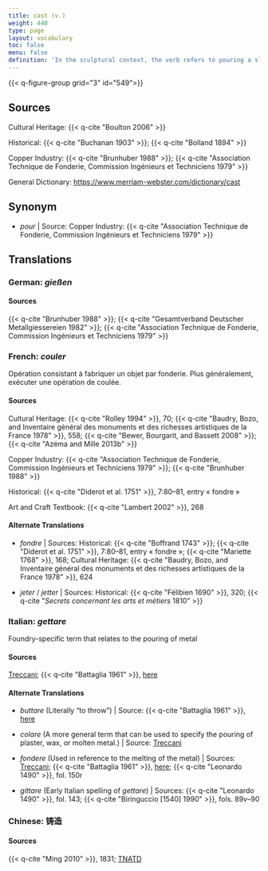 ```yaml
---
title: cast (v.)
weight: 440
type: page
layout: vocabulary
toc: false
menu: false
definition: 'In the sculptural context, the verb refers to pouring a slurry or liquefied material (e.g., plaster, wax, metal) into a hollow matrix or mold that will determine the shape of the material in order to produce a cast (n.).'
---
```


{{< q-figure-group grid="3" id="549">}}

## Sources

Cultural Heritage: {{< q-cite "Boulton 2006" >}}

Historical: {{< q-cite "Buchanan 1903" >}}; {{< q-cite "Bolland 1894" >}}

Copper Industry: {{< q-cite "Brunhuber 1988" >}}; {{< q-cite "Association Technique de Fonderie, Commission Ingénieurs et Techniciens 1979" >}}

General Dictionary: <https://www.merriam-webster.com/dictionary/cast>

## Synonym

- *pour* | Source: Copper Industry: {{< q-cite "Association Technique de Fonderie, Commission Ingénieurs et Techniciens 1979" >}}

## Translations

<div class="accordion">

### **German**: *gießen*

#### Sources

{{< q-cite "Brunhuber 1988" >}}; {{< q-cite "Gesamtverband Deutscher Metallgiessereien 1982" >}}; {{< q-cite "Association Technique de Fonderie, Commission Ingénieurs et Techniciens 1979" >}}

### **French**: *couler*

Opération consistant à fabriquer un objet par fonderie. Plus généralement, exécuter une opération de coulée.

#### Sources

Cultural Heritage: {{< q-cite "Rolley 1994" >}}, 70; {{< q-cite "Baudry, Bozo, and Inventaire général des monuments et des richesses artistiques de la France 1978" >}}, 558; {{< q-cite "Bewer, Bourgarit, and Bassett 2008" >}}; {{< q-cite "Azéma and Mille 2013b" >}}

Copper Industry: {{< q-cite "Association Technique de Fonderie, Commission Ingénieurs et Techniciens 1979" >}}; {{< q-cite "Brunhuber 1988" >}}

Historical: {{< q-cite "Diderot et al. 1751" >}}, 7:80–81, entry « fondre »

Art and Craft Textbook: {{< q-cite "Lambert 2002" >}}, 268

#### Alternate Translations

- *fondre* | Sources: Historical: {{< q-cite "Boffrand 1743" >}}; {{< q-cite "Diderot et al. 1751" >}}, 7:80–81, entry « fondre »; {{< q-cite "Mariette 1768" >}}, 168; Cultural Heritage: {{< q-cite "Baudry, Bozo, and Inventaire général des monuments et des richesses artistiques de la France 1978" >}}, 624

- *jeter* / *jetter* | Sources: Historical: {{< q-cite "Félibien 1690" >}}, 320; {{< q-cite "*Secrets concernant les arts et métiers* 1810" >}}

### **Italian**: *gettare*

Foundry-specific term that relates to the pouring of metal

#### Sources

[Treccani](http://www.treccani.it/vocabolario/gettare/); {{< q-cite "Battaglia 1961" >}}, [here](http://www.gdli.it/pdf_viewer/Scripts/pdf.js/web/viewer.asp?file=/PDF/GDLI06/GDLI_06_ocr_726.pdf&parola=gettare)

#### Alternate Translations

- *buttare* (Literally “to throw”) | Source: {{< q-cite "Battaglia 1961" >}}, [here](http://www.gdli.it/JPG/GDLI02/00000472.jpg)

- *colare* (A more general term that can be used to specify the pouring of plaster, wax, or molten metal.) | Source:
[Treccani](https://www.treccani.it/vocabolario/colare1/)

- *fondere* (Used in reference to the melting of the metal) | Sources: [Treccani](http://www.treccani.it/vocabolario/fondere/); {{< q-cite "Battaglia 1961" >}}, [here](http://www.gdli.it/pdf_viewer/Scripts/pdf.js/web/viewer.asp?file=/PDF/GDLI06/GDLI_06_ocr_137.pdf&parola=fondere); {{< q-cite "Leonardo 1490" >}}, fol. 150r

- *gittare* (Early Italian spelling of *gettare*) | Sources: {{< q-cite "Leonardo 1490" >}}, fol. 143; {{< q-cite "Biringuccio [1540] 1990" >}}, fols. 89v–90

### **Chinese**: 铸造

#### Sources

{{< q-cite "Ming 2010" >}}, 1831; [TNATD](https://terms.naer.edu.tw/detail/11563468/?index=2)

</div>
